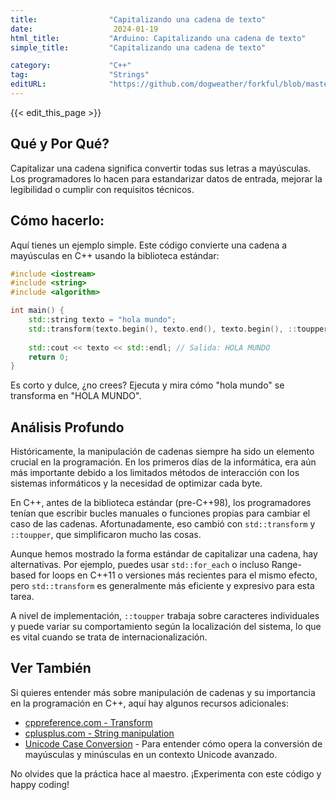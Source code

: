 ```yaml
---
title:                "Capitalizando una cadena de texto"
date:                  2024-01-19
html_title:           "Arduino: Capitalizando una cadena de texto"
simple_title:         "Capitalizando una cadena de texto"

category:             "C++"
tag:                  "Strings"
editURL:              "https://github.com/dogweather/forkful/blob/master/content/es/cpp/capitalizing-a-string.md"
---
```


{{< edit_this_page >}}

## Qué y Por Qué?
Capitalizar una cadena significa convertir todas sus letras a mayúsculas. Los programadores lo hacen para estandarizar datos de entrada, mejorar la legibilidad o cumplir con requisitos técnicos.

## Cómo hacerlo:
Aquí tienes un ejemplo simple. Este código convierte una cadena a mayúsculas en C++ usando la biblioteca estándar:

```C++
#include <iostream>
#include <string>
#include <algorithm>

int main() {
    std::string texto = "hola mundo";
    std::transform(texto.begin(), texto.end(), texto.begin(), ::toupper);
    
    std::cout << texto << std::endl; // Salida: HOLA MUNDO
    return 0;
}
```
Es corto y dulce, ¿no crees? Ejecuta y mira cómo "hola mundo" se transforma en "HOLA MUNDO".

## Análisis Profundo
Históricamente, la manipulación de cadenas siempre ha sido un elemento crucial en la programación. En los primeros días de la informática, era aún más importante debido a los limitados métodos de interacción con los sistemas informáticos y la necesidad de optimizar cada byte.

En C++, antes de la biblioteca estándar (pre-C++98), los programadores tenían que escribir bucles manuales o funciones propias para cambiar el caso de las cadenas. Afortunadamente, eso cambió con `std::transform` y `::toupper`, que simplificaron mucho las cosas.

Aunque hemos mostrado la forma estándar de capitalizar una cadena, hay alternativas. Por ejemplo, puedes usar `std::for_each` o incluso Range-based for loops en C++11 o versiones más recientes para el mismo efecto, pero `std::transform` es generalmente más eficiente y expresivo para esta tarea.

A nivel de implementación, `::toupper` trabaja sobre caracteres individuales y puede variar su comportamiento según la localización del sistema, lo que es vital cuando se trata de internacionalización.

## Ver También
Si quieres entender más sobre manipulación de cadenas y su importancia en la programación en C++, aquí hay algunos recursos adicionales:

- [cppreference.com - Transform](https://en.cppreference.com/w/cpp/algorithm/transform)
- [cplusplus.com - String manipulation](http://www.cplusplus.com/reference/string/string/)
- [Unicode Case Conversion](https://unicode.org/faq/casemap_charprop.html) - Para entender cómo opera la conversión de mayúsculas y minúsculas en un contexto Unicode avanzado.

No olvides que la práctica hace al maestro. ¡Experimenta con este código y happy coding!
